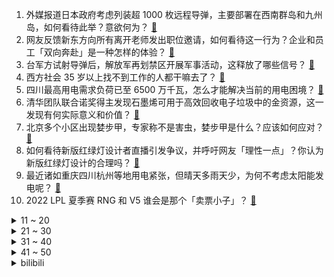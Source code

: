 1. 外媒报道日本政府考虑列装超 1000 枚远程导弹，主要部署在西南群岛和九州岛，如何看待此举？意欲何为？ [:link:](https://www.zhihu.com/question/549354538)
2. 网友反馈新东方向所有离开老师发出职位邀请，如何看待这一行为？企业和员工「双向奔赴」是一种怎样的体验？ [:link:](https://www.zhihu.com/question/549259291)
3. 台军方试射导弹后，解放军再划禁区开展军事活动，这释放了哪些信号？ [:link:](https://www.zhihu.com/question/549348578)
4. 西方社会 35 岁以上找不到工作的人都干嘛去了？ [:link:](https://www.zhihu.com/question/300185448)
5. 四川最高用电需求负荷已至 6500 万千瓦，怎么才能解决当前的用电困境？ [:link:](https://www.zhihu.com/question/549370910)
6. 清华团队联合诺奖得主发现石墨烯可用于高效回收电子垃圾中的金资源，这一发现有何实际意义和价值？ [:link:](https://www.zhihu.com/question/549306960)
7. 北京多个小区出现婪步甲，专家称不是害虫，婪步甲是什么？应该如何应对？ [:link:](https://www.zhihu.com/question/549272257)
8. 如何看待新版红绿灯设计者直播引发争议，并呼吁网友「理性一点」？你认为新版红绿灯设计的合理吗？ [:link:](https://www.zhihu.com/question/549418831)
9. 最近诸如重庆四川杭州等地用电紧张，但晴天多雨天少，为何不考虑太阳能发电呢？ [:link:](https://www.zhihu.com/question/548878149)
10. 2022 LPL 夏季赛 RNG 和 V5 谁会是那个「卖票小子」？ [:link:](https://www.zhihu.com/question/549385346)
<details>
<summary>11 ~ 20</summary>

11. 清华大学白重恩谈拉闸限电，称「工业用电最好用电价来调节」，如何看待这一观点？ [:link:](https://www.zhihu.com/question/549372832)
12. 高中不算学费，一个月800块钱的生活费高吗？ [:link:](https://www.zhihu.com/question/549309376)
13. 重庆究竟热得有多夸张？ [:link:](https://www.zhihu.com/question/549142988)
14. 自驾游开自己车还是到目的地租车合适？ [:link:](https://www.zhihu.com/question/301979660)
15. 重庆巴南区发生山火，当地应急等多部门到场处置，具体情况如何？ [:link:](https://www.zhihu.com/question/549382878)
16. 如何看待纳粹德国舰队因河流干旱「重现天日」，数十艘露出水面，载有大量弹药？ [:link:](https://www.zhihu.com/question/549233580)
17. 初中的友谊有真心的吗？我感觉我活的好累，该怎么办啊? [:link:](https://www.zhihu.com/question/549274003)
18. 武汉在国内算是很强的城市吗？为什么？ [:link:](https://www.zhihu.com/question/535167391)
19. 为什么说《西游记后传》是被低估的神作？它神在哪？ [:link:](https://www.zhihu.com/question/542181254)
20. 2022 中秋节放假安排发布，9 月 10 日至 12 日放假，你有什么假期安排？ [:link:](https://www.zhihu.com/question/549421588)
</details>
<details>
<summary>21 ~ 30</summary>

21. 为什么日本总是点错科技树? [:link:](https://www.zhihu.com/question/327279221)
22. 如果未来一个月四川都不下雨会发生什么？ [:link:](https://www.zhihu.com/question/549192183)
23. 因水位下降，四川乐山大佛「真身」全部显露，如何看待这一现象？你对乐山大佛有哪些了解？ [:link:](https://www.zhihu.com/question/549275741)
24. 有哪些不怎么知名，待遇却很好的公司？ [:link:](https://www.zhihu.com/question/30663527)
25. 《明日战记》累计票房 4.92 亿，业界认为收回投资还是很难，中国机甲电影为什么关注度不高？ [:link:](https://www.zhihu.com/question/548668153)
26. 2022届本科真实就业率是多少？ [:link:](https://www.zhihu.com/question/537570145)
27. 国家向重庆紧急调运抗旱物资，目前重庆当地情况如何？需要哪些帮助？ [:link:](https://www.zhihu.com/question/549228277)
28. 如何发现周围人用心理学操纵自己？ [:link:](https://www.zhihu.com/question/268047515)
29. 2022 英雄联盟 LPL 季后赛 EDG vs TES 会是谁赢？ [:link:](https://www.zhihu.com/question/549274443)
30. 电视剧《苍兰诀》第 25-28 集拍得怎么样？哪些剧情点值得关注？ [:link:](https://www.zhihu.com/question/549264025)
</details>
<details>
<summary>31 ~ 40</summary>

31. 热播剧《星汉灿烂》《沉香如屑》《苍兰诀》你更喜欢哪部？为什么？ [:link:](https://www.zhihu.com/question/548184213)
32. 《深宫曲》有什么丧心病狂的玩法？ [:link:](https://www.zhihu.com/question/443971960)
33. 幸福应该是什么样子的？ [:link:](https://www.zhihu.com/question/548488136)
34. 为什么在甄嬛心里安陵容比不上淳贵人？ [:link:](https://www.zhihu.com/question/50194561)
35. 坐高铁时你的座位被一位买了无座票的怀孕女士坐了，你会怎么做？ [:link:](https://www.zhihu.com/question/320121390)
36. 考上研究生的你们还快乐吗？ [:link:](https://www.zhihu.com/question/402363496)
37. 8月21日KPL上海EDG.M 4:2 广州TTG挺进败者组第三轮，如何评价本场比赛？ [:link:](https://www.zhihu.com/question/549393877)
38. 韩式烤肉怎么做？ [:link:](https://www.zhihu.com/question/41105721)
39. 俄天然气供应收紧导致能源价格飙升，德国通胀或创 70 年来新高，这会对欧洲经济造成哪些影响？ [:link:](https://www.zhihu.com/question/549348702)
40. 2022 LPL 夏季赛 LNG 3:2 击败 V5 季后赛三连胜，如何评价这场比赛？ [:link:](https://www.zhihu.com/question/549350138)
</details>
<details>
<summary>41 ~ 50</summary>

41. 和父母无法沟通你有多绝望？ [:link:](https://www.zhihu.com/question/24422552)
42. 美媒称特朗普或很快面临刑事起诉，一位熟悉特朗普团队的律师称他无法以口舌之快摆脱被诉，此事或将如何进展？ [:link:](https://www.zhihu.com/question/549265686)
43. 日本东京发生随机砍人事件，嫌犯为 15 岁初中生，声称「想获死刑」，这出于什么心理？将受到哪些处罚？ [:link:](https://www.zhihu.com/question/549369278)
44. 女子寄快递丢失 4800 元手镯，圆通称只能赔 300 元，遇到这种情况快递公司要全额赔偿吗？ [:link:](https://www.zhihu.com/question/549353693)
45. 高温导致番茄减产，美国番茄订单价格上涨 24%，番茄酱价格上涨 23%，将产生哪些影响？ [:link:](https://www.zhihu.com/question/549364229)
46. 浙江杭州高温不退，西湖龙井茶树九成被「晒干」，这波高温会造成多大的经济损失？ [:link:](https://www.zhihu.com/question/549350332)
47. 瑞幸咖啡为何越喝越贵？ [:link:](https://www.zhihu.com/question/522602517)
48. 中央气象台发布气象干旱橙色预警，预计未来三天旱区维持高温少雨天气，需要做好哪些预防工作？ [:link:](https://www.zhihu.com/question/549244174)
49. 《三体》里你最喜欢的一句话是什么？ [:link:](https://www.zhihu.com/question/538983689)
50. 30岁，转行，要做什么？ [:link:](https://www.zhihu.com/question/313111195)
</details><details>
<summary>bilibili</summary>

1. 《黑神话：悟空》6分钟实机剧情片段 [:link:](//www.bilibili.com/video/BV1tN4y1F79k)
2. 《黑神话：悟空》全球独家 8分钟实机试玩 | 4K RTX ON [:link:](//www.bilibili.com/video/BV1t14y1t7rz)
3. 久等了！尽我所能把醒狮酥呈现给大家，我们中国也有属于自己的面点艺术品。 [:link:](//www.bilibili.com/video/BV13V4y1x7Qv)
4. 这还能是.....植物大战僵尸【2】！？戴夫的老年生活！ [:link:](//www.bilibili.com/video/BV1Fd4y1N79Y)
5. 【医学博士】熬夜到几点会猝死？I 请为自己看完这个视频 [:link:](//www.bilibili.com/video/BV1bS4y1W7A5)
6. 我玩MC人玩麻了…… [:link:](//www.bilibili.com/video/BV1Za4y1f7HD)
7. 它没钱没票房，却吊打今年暑期档！ [:link:](//www.bilibili.com/video/BV1J14y1t7wW)
8. 《以退为进，已守为攻，妙哉》夏季锦标赛第十三场，现在开始！ [:link:](//www.bilibili.com/video/BV1Ca4y1f7TY)
9. 这种东西为什么还有人在卖，还有人在买？ [:link:](//www.bilibili.com/video/BV1tG411b7Sr)
10. 总有坏人想看我笑话，不会让你们得逞，有爱我的人堡护我。 [:link:](//www.bilibili.com/video/BV1aN4y1F7vT)
<details>
<summary>11 ~ 20</summary>

11. 搭！ [:link:](//www.bilibili.com/video/BV1Re4y1f7N8)
12. 【诱拐小流浪计划】流浪、碰瓷、奶音、话痨、听话、要素过多！！vol.003 [:link:](//www.bilibili.com/video/BV1DS4y1p7FL)
13. 宝们，我回来了！8月25日上午10点，中华小子高清重制即将重磅回归 [:link:](//www.bilibili.com/video/BV16P411j7ZA)
14. 无拘 | 林俊杰 X《永劫无间》 周年主题曲 [:link:](//www.bilibili.com/video/BV1Hg411r75D)
15. 《不看可惜》的50万粉福利 [:link:](//www.bilibili.com/video/BV19T411c7pf)
16. 谢谢B站，我成功了！！！ [:link:](//www.bilibili.com/video/BV19V4y1s7AF)
17. 《灌汤小笼包》，蚊师傅的第三次面食之旅能否成功？ [:link:](//www.bilibili.com/video/BV1Dt4y1J7Yg)
18. 法国在耶路撒冷为啥有块地？【小约翰】 [:link:](//www.bilibili.com/video/BV11t4y1J7wU)
19. 耗时2个月，制作2000年前的神秘调料！ [:link:](//www.bilibili.com/video/BV1Md4y1Z7Db)
20. 瞬间不想结婚了 [:link:](//www.bilibili.com/video/BV1Kd4y1N7jM)
</details>
<details>
<summary>21 ~ 30</summary>

21. 我本来就是普通人，别对我期望太高。 [:link:](//www.bilibili.com/video/BV1XG4y1a7oT)
22. 被泼红油漆、作品差评，“语文女神”冰心到底怎么了？ [:link:](//www.bilibili.com/video/BV1aS4y1W7qV)
23. 把3个emoji放在一起就能变身美少女！？ [:link:](//www.bilibili.com/video/BV1WP411j7oH)
24. 我们飞了1500公里，就为了来看这家店的老板娘【还愿挑战ep13-治愈研究所】 [:link:](//www.bilibili.com/video/BV1Sd4y1R76E)
25. 【原神】不来听听云先生的新曲吗？ [:link:](//www.bilibili.com/video/BV1yU4y1r7UK)
26. BLACKPINK回归先行曲Pink Venom MV公开 [:link:](//www.bilibili.com/video/BV1md4y1R7nS)
27. 【时代少年团】《时代夏令营》06：嘘！请降低音量 [:link:](//www.bilibili.com/video/BV1iT411c7ae)
28. 崩坏3「纯真梦歌」线上音乐会预告动画 [:link:](//www.bilibili.com/video/BV1yt4y1J7sK)
29. 要脸，别赞 [:link:](//www.bilibili.com/video/BV1MS4y1W7vq)
30. 《 奇 怪 的 小 沙 雕 增 加 了 》 [:link:](//www.bilibili.com/video/BV1vT411c7Pv)
</details>
<details>
<summary>31 ~ 40</summary>

31. 【中气爱】今年为什么热成这样？2022超强高温的底层逻辑 [:link:](//www.bilibili.com/video/BV16a4y1f7Pj)
32. 我养了一朵云 [:link:](//www.bilibili.com/video/BV13U4y1k7Vx)
33. 猫德学院已经不堪重负，关于被遗弃猫咪的声明 [:link:](//www.bilibili.com/video/BV1hN4y1F7U7)
34. 唢呐不想再平平无奇了 Normal no more [:link:](//www.bilibili.com/video/BV1ia4y1f7nW)
35. 【心理科普】毁孩子小妙招。希望家长刷到 [:link:](//www.bilibili.com/video/BV1ra4y1f7uS)
36. 课 堂 请 勿 对 对 子【中国近代史】！！！ [:link:](//www.bilibili.com/video/BV1iB4y1V7X8)
37. 【阿斗】季均9.5！斩获47个艾美奖火爆全球，美剧史诗巨作《权力的游戏》第1期 [:link:](//www.bilibili.com/video/BV1rW4y1b7EM)
38. 霸权横飞！文艺复兴！2022十月新番扫雷推荐 [:link:](//www.bilibili.com/video/BV1pg411r7dA)
39. 惊喜～是通过了漫长的准备、等待和时机。 [:link:](//www.bilibili.com/video/BV1KV4y1x7PD)
40. 我在MC里发现了巨人！！【暮色森林#完结】 [:link:](//www.bilibili.com/video/BV1Zd4y1o7Z4)
</details>
<details>
<summary>41 ~ 50</summary>

41. 新番时光机！十年前的观众都在看什么神片？「2012年7月篇」 [:link:](//www.bilibili.com/video/BV1gB4y1V7sz)
42. ⚡必须点击，不得不玩⚡ [:link:](//www.bilibili.com/video/BV1Ue4y1f7zZ)
43. 终于还是下手了！复刻了30年前一款糕点！！ [:link:](//www.bilibili.com/video/BV1zd4y1w7Tf)
44. 【4K】历时六年，我在游戏中实现了云计算 [:link:](//www.bilibili.com/video/BV16G411t729)
45. 总算来了！108好汉齐！梁山大聚义！《水浒传》P35 [:link:](//www.bilibili.com/video/BV1uG4y1Y7B2)
46. 《明日方舟》危机合约新赛季「尘环行动」宣传PV [:link:](//www.bilibili.com/video/BV14G411b7VF)
47. 科幻电影《流浪地球2》首发预告，李雪健危难中彰显责任与使命 [:link:](//www.bilibili.com/video/BV12t4y1J7um)
48. 【明日方舟】“理想城：长夏狂欢季”IC-EX1~8平民全关卡低配攻略（含突袭）！阵容平民+低练度+语音详解的愉悦攻略！《明日方舟》|魔法Zc目录 [:link:](//www.bilibili.com/video/BV1ng411r7th)
49. 蜘蛛精是嫦娥？曲中藏真相！黑神话剧情解析：踏破银河无觅，寻遍宫阙不见！看似离谱，实则合理 [:link:](//www.bilibili.com/video/BV1jg411r7AD)
50. 你这崩坏3是假的吧，来玩这款真崩坏3！ [:link:](//www.bilibili.com/video/BV14N4y1F7Tg)
</details>
<details>
<summary>51 ~ 60</summary>

51. 小本生意 诚信为本 [:link:](//www.bilibili.com/video/BV1RG411x7fp)
52. 各位爸爸妈妈们，抱歉了~ [:link:](//www.bilibili.com/video/BV16V4y1s7Ba)
53. 官有多大，酒有多低 [:link:](//www.bilibili.com/video/BV1dB4y1B7sU)
54. 夏天容易缺水，西瓜汁还有鸡汤都能喝，能喝一点点…… [:link:](//www.bilibili.com/video/BV1kY4y1c7Vy)
55. 清道夫晒干以后，真的可以复活吗？ [:link:](//www.bilibili.com/video/BV1zU4y1r7iF)
56. 这个游戏出现在21世纪还是有点早了 [:link:](//www.bilibili.com/video/BV1ca41157kX)
57. 宇宙级打击！十万米高空精准秒木桩，艾琳你学得废吗 [:link:](//www.bilibili.com/video/BV1TG4y1Y7o3)
58. 耗时两年半! 的个人练习僵尸! [:link:](//www.bilibili.com/video/BV14e4y1f7PU)
59. 三个字总结现在的国产剧 [:link:](//www.bilibili.com/video/BV1XW4y1b7gZ)
60. 连环整蛊！女友生气打我居然把我头打飞了？她人傻了！ [:link:](//www.bilibili.com/video/BV1La411d7ze)
</details>
<details>
<summary>61 ~ 70</summary>

61. 【荒野大镖客2】我的亚瑟比任何人都需要救赎  （熊猫版） [:link:](//www.bilibili.com/video/BV1oW4y1h7sj)
62. 小卖部再也赚不到我的钱了！ [:link:](//www.bilibili.com/video/BV1St4y1J7cd)
63. 咱们童年的 15 大雪糕： [:link:](//www.bilibili.com/video/BV1wa41157uQ)
64. 我为什么花了2000元买了这些冰淇淋？ [:link:](//www.bilibili.com/video/BV14B4y1z7rr)
65. 【RAY】爆肝180天！不只是电动格纳库，我做了一个高达的世界! [:link:](//www.bilibili.com/video/BV1MU4y1k7Yo)
66. 有一个女孩心甘情愿为你苦等2年，还有什么比这种爱情更动人 [:link:](//www.bilibili.com/video/BV1Ka4115751)
67. 载钢材回国遇疯狗浪，大风浪航行大厨提议吃火锅，海员生活记录。 [:link:](//www.bilibili.com/video/BV1Kd4y1P7F9)
68. 【政治】“开卷费笔，闭卷费神” [:link:](//www.bilibili.com/video/BV1p14y1t7RQ)
69. 只有格鲁能记住每个小黄人的名字 [:link:](//www.bilibili.com/video/BV1RG4y1a7xJ)
70. 江 南 四 大 IKUN [:link:](//www.bilibili.com/video/BV1d14y1473u)
</details>
<details>
<summary>71 ~ 80</summary>

71. 传统手工蓑衣 [:link:](//www.bilibili.com/video/BV1CU4y1r7fr)
72. 真不会有人觉得我不会画画吧 [:link:](//www.bilibili.com/video/BV16e4y1f7q8)
73. MC史上最咸鱼的模组？万物都能制作苹果！每种苹果都有特殊功能！我的世界Minecraft [:link:](//www.bilibili.com/video/BV1xT411c7Q7)
74. 只要鬼不叫我绝对不叫....啊啊啊! 多人恐怖游戏【后室】 [:link:](//www.bilibili.com/video/BV1t14y1t7ee)
75. 全员内鬼？斗龙战士十二星龙篇！到底讲了什么？ [:link:](//www.bilibili.com/video/BV1J14y1t7TE)
76. 《暑假大摆特摆》 [:link:](//www.bilibili.com/video/BV1Dd4y1P7wm)
77. 华 农 行 为 [:link:](//www.bilibili.com/video/BV1De4y1f7cQ)
78. 你坚持的东西总有一天会反过来拥抱你 [:link:](//www.bilibili.com/video/BV1AU4y1y7GU)
79. 我妈以为我是这样打游戏的2 [:link:](//www.bilibili.com/video/BV19T411A7Uk)
80. 印度夜市吃棉花糖 [:link:](//www.bilibili.com/video/BV1xB4y1z7cR)
</details>
<details>
<summary>81 ~ 90</summary>

81. 大爷的CPU眼看就要烧了..！ [:link:](//www.bilibili.com/video/BV1J14y1t7Ro)
82. 【补档】全员巅峰时期 [:link:](//www.bilibili.com/video/BV1Na411d7yo)
83. 捡了只身价3w起的猫，却摊上了大事儿！ [:link:](//www.bilibili.com/video/BV1yT411c7Fm)
84. 【JUMP】米哈游，不给活路 [:link:](//www.bilibili.com/video/BV15V4y1x7rV)
85. 揭秘大阪天国地狱扭蛋机骗局！花了20W全是垃圾？？ [:link:](//www.bilibili.com/video/BV1Eg411r7e3)
86. 别瞎找了！10w+姐妹争着找的口红！看这篇就够了 [:link:](//www.bilibili.com/video/BV1aN4y1V72V)
87. 反猫德联盟已经打入猫德学院，此地已不宜久留 [:link:](//www.bilibili.com/video/BV1sW4y1b78A)
88. 由里原创舞蹈写真｜美式复古芭蕾舞蹈写真｜被全网模仿的舞蹈写真｜真是不同的你 -原创不易，模仿注明必须出处-整组造型想法服装都是我策划的，喜欢拍不一样的舞蹈写真 [:link:](//www.bilibili.com/video/BV1At4y137X2)
89. 100元在美国超市能买什么？盒饭一斤80元，你受得了吗？ [:link:](//www.bilibili.com/video/BV1Nd4y1N7K6)
90. 大大怪带着小小怪来B站啦，童年DNA又双叒叕动啦！【高全胜&严彦子】 [:link:](//www.bilibili.com/video/BV1de4y1f7Tt)
</details>
<details>
<summary>91 ~ 100</summary>

91. 【low君】《苍兰诀》：本座不甘心！但本座确实被拿捏了！ [:link:](//www.bilibili.com/video/BV1ia411d7dg)
92. 看来我们的商业生涯是到此为止了！ [:link:](//www.bilibili.com/video/BV1414y1t7kD)
93. 大庆赶海，退潮后发现比手还大的黑色马面蟹，还有水母紫色触须 [:link:](//www.bilibili.com/video/BV1te4y1f7rZ)
94. 求助人：被困数日，也不敢投喂，生怕它掉下去，它虽然肚子饿，但动也不敢动 [:link:](//www.bilibili.com/video/BV1fG411x7VP)
95. 救。我在演唱会上被十二个次人围观跳舞+被崔胜澈送了帽子+被徐明浩拍了直拍+被权顺荣认证是真老虎。【SEVENTEEN】 [:link:](//www.bilibili.com/video/BV1dB4y1B7uQ)
96. 恭喜，她终于被拉下神坛 [:link:](//www.bilibili.com/video/BV1wG4y1Y7v5)
97. 有人真把自己当字典啦？ [:link:](//www.bilibili.com/video/BV1ea411d7xq)
98. 浴火重生，我要修一台火烧车 [:link:](//www.bilibili.com/video/BV1pa41157id)
99. 每瓶云南白药里都藏着一颗“救命丹”，千万别扔了！很多人都还不知道！ [:link:](//www.bilibili.com/video/BV1et4y1J7fN)
100. 来自台湾省的凉圆，你们吃过吗？ [:link:](//www.bilibili.com/video/BV1pG411b7Js)
</details></details>